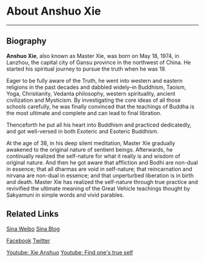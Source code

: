 # About Anshuo Xie
---

## Biography
**Anshuo Xie**, also known as Master Xie, was born on May 18, 1974, in Lanzhou, the capital city of Gansu province in the northwest of China. He started his spiritual journey to pursue the truth when he was 19.

Eager to be fully aware of the Truth, he went into western and eastern religions in the past decades and dabbled widely–in Buddhism, Taoism, Yoga, Christianity, Vedanta philosophy, western spirituality, ancient civilization and Mysticism. By investigating the core ideas of all those schools carefully, he was finally convinced that the teachings of Buddha is the most ultimate and complete and can lead to final libration. 

Thenceforth he put all his heart into Buddhism and practiced dedicatedly, and got well-versed in both Exoteric and Esoteric Buddhism.

At the age of 38, in his deep silent meditation, Master Xie gradually awakened to the original nature of sentient beings. Afterwards, he continually realized the self-nature for what it really is and wisdom of original nature. And then he got aware that affliction and Bodhi are non-dual in essence; that all dharmas are void in self-nature; that reincarnation and nirvana are non-dual in essence; and that unperturbed liberation is in birth and death. Master Xie has realized the self-nature through true practice and revivified the ultimate meaning of the Great Vehicle teachings thought by Sakyamuni in simple words and vivid parables.

## Related Links
[Sina Weibo](https://weibo.com/xieanshuo)
[Sina Blog](https://blog.sina.com.cn/xieanshuo)

[Facebook](https://www.facebook.com/anshuo.xie)
[Twitter](https://twitter.com/Xie_Anshuo)

[Youtube: Xie,Anshuo](https://www.youtube.com/channel/UCqHIWhPEVSJWZCvvYGvbzTw)
[Youtube: Find one's true self](https://www.youtube.com/channel/UCl83qA_zOQA5Q0YUZGZrE9A)
